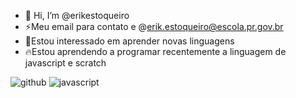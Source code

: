 -  👋 Hi, I’m @erikestoqueiro
- ⚡Meu email para contato e @erik.estoqueiro@escola.pr.gov.br
- 🌙Estou interessado em aprender novas linguagens 
- 🔥Estou aprendendo a programar recentemente a linguagem de javascript e scratch

![github](https://img.shields.io/badge/GitHub-100000?style=for-the-badge&logo=github&logoColor=)
![javascript](https://img.shields.io/badge/JavaScript-323330?style=for-the-badge&logo=javascript&logoColor=F7DF1E")
